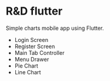# R&D flutter

Simple charts mobile app using Flutter.

- Login Screen
- Register Screen
- Main Tab Controller
- Menu Drawer
- Pie Chart
- Line Chart
